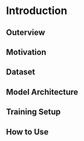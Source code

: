 # Introduction

## Outerview

## Motivation

## Dataset 

## Model Architecture 

## Training Setup 

## How to Use 